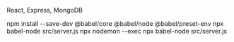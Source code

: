 React, Express, MongoDB

npm install --save-dev @babel/core @babel/node @babel/preset-env
npx babel-node src/server.js
npx nodemon --exec npx babel-node src/server.js